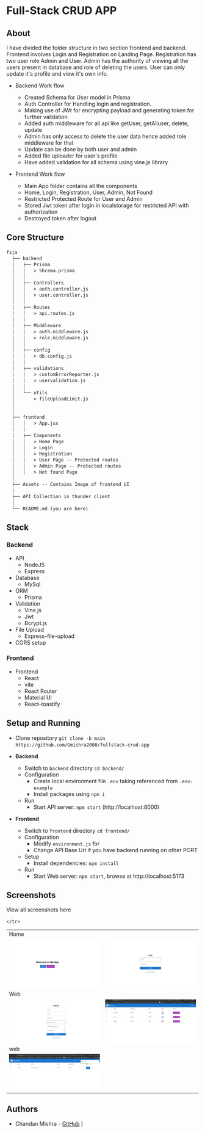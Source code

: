 # Full-Stack CRUD APP

## About

I have divided the folder structure in two section frontend and backend. Frontend involves Login and Registration on Landing Page. Registration has two user role Admin and User. Admin has the authority of viewing all the users present in database and role of deleting the users. User can only update it's profile and view it's own info.

- Backend Work flow
  - Created Schema for User model in Prisma
  - Auth Controller for Handling login and registration.
  - Making use of JWt for encrypting payload and generating token for further validation
  - Added auth middleware for all api like getUser, getAlluser, delete, update
  - Admin has only access to delete the user data hence added role middleware for that
  - Update can be done by both user and admin
  - Added file uploader for user's profile
  - Have added validation for all schema using vine.js library

- Frontend Work flow
  - Main App folder contains all the components
  - Home, Login, Registration, User, Admin, Not Found
  - Restricted Protected Route for User and Admin
  - Stored Jwt token after login in localstorage for restricted API with authorization
  - Destroyed token after logout 




## Core Structure

    fsja
      ├── backend
      │   ├── Prisma
      │   │   > Shcema.prisma
      │   │
      │   ├── Controllers
      │   │   > auth.controller.js
      │   │   > user.controller.js
      │   │
      │   ├── Routes
      │   │   > api.routes.js
      │   │
      │   ├── Middleware
      │   │   > auth.middleware.js
      │   │   > role.middleware.js
      │   │
      │   ├── config
      │   │   > db.config.js
      │   │
      │   ├── validations
      │   │   > customErrorReporter.js
      │   │   > uservalidation.js
      │   │
      │   └── utils
      │       > fileUploadLimit.js
      │ 
      │
      ├── frontend
      │   │   > App.jsx
      │   │  
      │   ├── Components
      │   │   > Home Page
      │   │   > Login 
      │   │   > Registration
      │   │   > User Page -- Protected routes
      │   │   > Admin Page -- Protected routes
      │   │   > Not found Page
      │   
      ├── Assets -- Contains Image of frontend UI
      │
      ├── API Collection in thunder client
      │    
      └── README.md (you are here)

## Stack

### Backend

- API
  - NodeJS
  - Express
- Database
  - MySql
- ORM
  - Prisma
- Validation
  - Vine.js
  - Jwt
  - Bcrypt.js
- File Upload
  - Express-file-upload
- CORS setup

### Frontend

- Frontend
  - React
  - vite
  - React Router
  - Material UI
  - React-toastify


## Setup and Running

- Clone repository `git clone -b main https://github.com/Gmishra2000/fullstack-crud-app`

- **Backend**

  - Switch to `backend` directory `cd backend/`
  - Configuration
    - Create local environment file `.env` taking referenced from `.env-example`
    - Install packages using `npm i`
  - Run
    - Start API server: `npm start` (http://localhost:8000)

- **Frontend**

  - Switch to `frontend` directory `cd frontend/`
  - Configuration
    - Modify `environment.js` for
    - Change API Base Url if you have backend running on other PORT
  - Setup
    - Install dependencies: `npm install`
  - Run
    - Start Web server: `npm start`, browse at http://localhost:5173


## Screenshots

View all screenshots here

<table>
  <tbody>
    <tr>
      <td colspan="2">Home</td>
    </tr>
    <tr>
      <td>
        <img alt="Landing" src="./assets/Home.jpeg" />
      </td>
      <td>
        <img alt="Landing" src="./assets/login.jpeg" />
      </td>
    </tr>
    <tr>
      <td colspan="2">Web</td>
    </tr>
    <tr>
      <td>
        <img alt="Web" src="./assets/registration.jpeg" />
      </td>
      <td>
        <img alt="Web" src="./assets/admin.jpeg" />
      </td>
    </tr>
    <tr>
      <td colspan="2">web</td>
    </tr>
    <tr>
      <td>
        <img alt="Mobile" src="./assets/user.jpeg" />
      </td>
    
    </tr>
  </tbody>
</table>

## Authors

- Chandan Mishra - [GitHub](https://github.com/Gmishra2000) )
